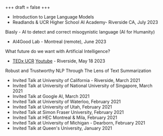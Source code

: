 +++
draft = false
+++

- Introduction to Large Language Models 
- Readlands & UCR Higher School AI Academy- Riverside CA, July 2023

Biasly - AI to detect and correct misogynistic language (AI for Humanity)
- AI4Good Lab - Montreal (remote), June 2023

What future do we want with Artificial Intelligence?
- [TEDx UCR](https://www.tedxucr.org/) [Youtube](https://www.youtube.com/watch?v=w5fmMcrwk_I) - Riverside, May 18 2023

Robust and Trustworthy NLP Through The Lens of Text Summarization 
- Invited Talk at University of California - Riverside, March 2021
- Invited Talk at University of National University of Singapore, March 2021
- Invited Talk at Google AI, March 2021
- Invited Talk at University of Waterloo, February 2021
- Invited Talk at University of Utah, February 2021
- Invited Talk at Simon Fraser University, February 2021
- Invited Talk at HEC Montreal & Mila, February 2021
- Invited Talk at University of Michigan - Dearborn, February 2021
- Invited Talk at Queen's University, January 2021
